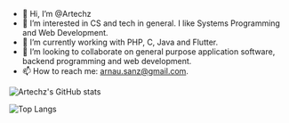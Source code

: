 - 👋 Hi, I’m @Artechz
- 👀 I’m interested in CS and tech in general. I like Systems Programming and Web Development.
- 🌱 I’m currently working with PHP, C, Java and Flutter.
- 💞 I’m looking to collaborate on general purpose application software, backend programming and web development.
- 📫 How to reach me: arnau.sanz@gmail.com.

![Artechz's GitHub stats](https://github-readme-stats.vercel.app/api?username=artechz&count_private=true&theme=dark)

![Top Langs](https://github-readme-stats.vercel.app/api/top-langs/?username=artechz&layout=compact&theme=dark)
<!---
Artechz/Artechz is a ✨ special ✨ repository because its `README.md` (this file) appears on your GitHub profile.
You can click the Preview link to take a look at your changes.
--->
